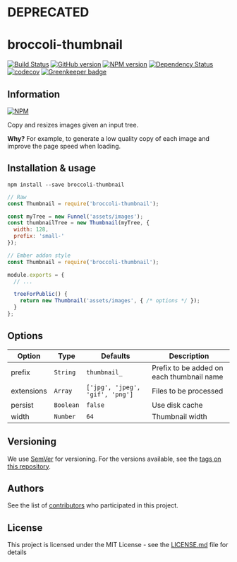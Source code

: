 # DEPRECATED

# broccoli-thumbnail

[![Build Status](https://travis-ci.org/BBVAEngineering/broccoli-thumbnail.svg?branch=master)](https://travis-ci.org/BBVAEngineering/broccoli-thumbnail)
[![GitHub version](https://badge.fury.io/gh/BBVAEngineering%2Fbroccoli-thumbnail.svg)](https://badge.fury.io/gh/BBVAEngineering%2Fbroccoli-thumbnail)
[![NPM version](https://badge.fury.io/js/broccoli-thumbnail.svg)](https://badge.fury.io/js/broccoli-thumbnail)
[![Dependency Status](https://david-dm.org/BBVAEngineering/broccoli-thumbnail.svg)](https://david-dm.org/BBVAEngineering/broccoli-thumbnail)
[![codecov](https://codecov.io/gh/BBVAEngineering/broccoli-thumbnail/branch/master/graph/badge.svg)](https://codecov.io/gh/BBVAEngineering/broccoli-thumbnail)
[![Greenkeeper badge](https://badges.greenkeeper.io/BBVAEngineering/broccoli-thumbnail.svg)](https://greenkeeper.io/)

## Information

[![NPM](https://nodei.co/npm/broccoli-thumbnail.png?downloads=true&downloadRank=true)](https://nodei.co/npm/broccoli-thumbnail/)

Copy and resizes images given an input tree.

**Why?** For example, to generate a low quality copy of each image and improve the page speed when loading.

## Installation & usage

`npm install --save broccoli-thumbnail`


```javascript
// Raw
const Thumbnail = require('broccoli-thumbnail');

const myTree = new Funnel('assets/images');
const thumbnailTree = new Thumbnail(myTree, {
  width: 128,
  prefix: 'small-'
});
```

```javascript
// Ember addon style
const Thumbnail = require('broccoli-thumbnail');

module.exports = {
  // ...

  treeForPublic() {
    return new Thumbnail('assets/images', { /* options */ });
  }
};
```

## Options

| Option     | Type      | Defaults                        | Description                               |
|------------|-----------|---------------------------------|-------------------------------------------|
| prefix     | `String`  | `thumbnail_`                    | Prefix to be added on each thumbnail name |
| extensions | `Array`   | `['jpg', 'jpeg', 'gif', 'png']` | Files to be processed                     |
| persist    | `Boolean` | `false`                         | Use disk cache                            |
| width      | `Number`  | `64`                            | Thumbnail width                           |

## Versioning

We use [SemVer](http://semver.org/) for versioning. For the versions available, see the [tags on this repository](https://github.com/BBVAEngineering/broccoli-thumbnail/tags).

## Authors

See the list of [contributors](https://github.com/BBVAEngineering/broccoli-thumbnail/graphs/contributors) who participated in this project.

## License

This project is licensed under the MIT License - see the [LICENSE.md](LICENSE.md) file for details
